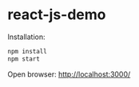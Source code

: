 # react-js-demo

Installation:
```javascript
npm install
npm start
```

Open browser: [http://localhost:3000/](http://localhost:3000/)
